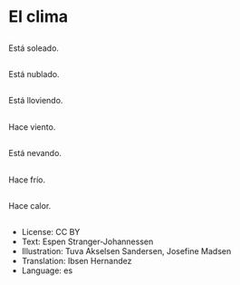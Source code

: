 # El clima

##
Está soleado.

##
Está nublado.

##
Está lloviendo.

##
Hace viento.

##
Está nevando.

##
Hace frío.

##
Hace calor.

##
* License: CC BY
* Text: Espen Stranger-Johannessen
* Illustration: Tuva Akselsen Sandersen, Josefine Madsen
* Translation: Ibsen Hernandez
* Language: es
